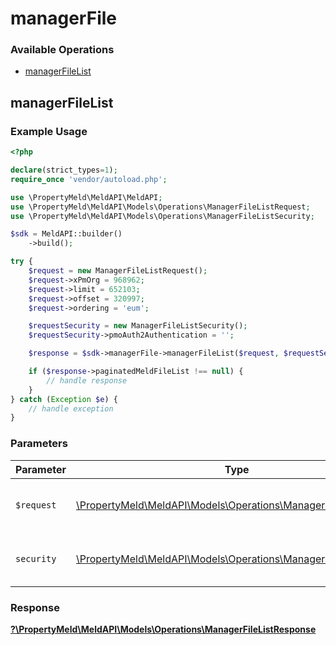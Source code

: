 # managerFile

### Available Operations

* [managerFileList](#managerfilelist)

## managerFileList

### Example Usage

```php
<?php

declare(strict_types=1);
require_once 'vendor/autoload.php';

use \PropertyMeld\MeldAPI\MeldAPI;
use \PropertyMeld\MeldAPI\Models\Operations\ManagerFileListRequest;
use \PropertyMeld\MeldAPI\Models\Operations\ManagerFileListSecurity;

$sdk = MeldAPI::builder()
    ->build();

try {
    $request = new ManagerFileListRequest();
    $request->xPmOrg = 968962;
    $request->limit = 652103;
    $request->offset = 320997;
    $request->ordering = 'eum';

    $requestSecurity = new ManagerFileListSecurity();
    $requestSecurity->pmoAuth2Authentication = '';

    $response = $sdk->managerFile->managerFileList($request, $requestSecurity);

    if ($response->paginatedMeldFileList !== null) {
        // handle response
    }
} catch (Exception $e) {
    // handle exception
}
```

### Parameters

| Parameter                                                                                                             | Type                                                                                                                  | Required                                                                                                              | Description                                                                                                           |
| --------------------------------------------------------------------------------------------------------------------- | --------------------------------------------------------------------------------------------------------------------- | --------------------------------------------------------------------------------------------------------------------- | --------------------------------------------------------------------------------------------------------------------- |
| `$request`                                                                                                            | [\PropertyMeld\MeldAPI\Models\Operations\ManagerFileListRequest](../../models/operations/ManagerFileListRequest.md)   | :heavy_check_mark:                                                                                                    | The request object to use for the request.                                                                            |
| `security`                                                                                                            | [\PropertyMeld\MeldAPI\Models\Operations\ManagerFileListSecurity](../../models/operations/ManagerFileListSecurity.md) | :heavy_check_mark:                                                                                                    | The security requirements to use for the request.                                                                     |


### Response

**[?\PropertyMeld\MeldAPI\Models\Operations\ManagerFileListResponse](../../models/operations/ManagerFileListResponse.md)**

